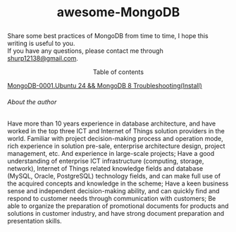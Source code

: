 # <p align="center">awesome-MongoDB</p>
Share some best practices of MongoDB from time to time, I hope this writing is useful to you.<br>
If you have any questions, please contact me through shurp12138@gmail.com.

<p align="center">Table of contents</p>

[MongoDB-0001.Ubuntu 24 && MongoDB 8 Troubleshooting(Install)](https://github.com/Jerry-Freelancer/awesome-MongoDB/blob/main/MongoDB-0001.Ubuntu%2024%20%26%26%20MongoDB%208%20Troubleshooting(Install).md)<br>






###### About the author
Have more than 10 years experience in database architecture, and have worked in the top three ICT and Internet of Things solution providers in the world. Familiar with project decision-making process and operation mode, rich experience in solution pre-sale, enterprise architecture design, project management, etc. And experience in large-scale projects; Have a good understanding of enterprise ICT infrastructure (computing, storage, network), Internet of Things related knowledge fields and database (MySQL, Oracle, PostgreSQL) technology fields, and can make full use of the acquired concepts and knowledge in the scheme; Have a keen business sense and independent decision-making ability, and can quickly find and respond to customer needs through communication with customers; Be able to organize the preparation of promotional documents for products and solutions in customer industry, and have strong document preparation and presentation skills.

